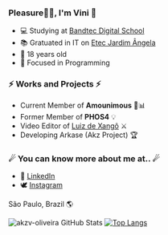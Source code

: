 ### Pleasure👋🏾, I'm Vini 🦅

<!--
**akzv-oliveira/akzv-oliveira** is a ✨ _special_ ✨ repository because its `README.md` (this file) appears on your GitHub profile.

Here are some ideas to get you started:

- 🔭 I’m currently working on ...
- 🌱 I’m currently learning ...
- 👯 I’m looking to collaborate on ...
- 🤔 I’m looking for help with ...
- 💬 Ask me about ...
- 📫 How to reach me: ...
- 😄 Pronouns: ...
- ⚡ Fun fact: ...
-->

- 💻 Studying at <a href="http://www.digitalschool.com.br/faculdade/" target="_blank"> Bandtec Digital School </a>
- 📚 Gratuated in IT on <a href="https://etecjardimangela.com.br/2/ " target="_blank"> Etec Jardim Ângela </a>
- 📌 18 years old
- 🎯 Focused in Programming

### ⚡ Works and Projects ⚡
- Current Member of <b>Amounimous</b> 💛📊
- Former Member of <b>PHOS4</b> 💡
- Video Editor of <a target="_blank" href="https://www.youtube.com/channel/UCy7577N6wWz_R8zSX4c5iPg">Luiz de Xangô</a> ⚔ 
- Developing Arkase (Akz Project) 🏆

### ☄ You can know more about me at.. ☄
- 💼 <a href="https://www.linkedin.com/in/vin%C3%ADcius-oliveira-9982a419a/" target="_blank">LinkedIn</a>
- 🕊 <a href="https://www.instagram.com/akzvini/?hl=pt-br" target="_blank">Instagram</a>


São Paulo, Brazil 🌎

![akzv-oliveira GitHub Stats](https://github-readme-stats.vercel.app/api?username=akzv-oliveira&theme=midnight-purple&show_icons=true)
[![Top Langs](https://github-readme-stats.vercel.app/api/top-langs/?username=akzv-oliveira)](https://github.com/akzv-oliveira/github-readme-stats)